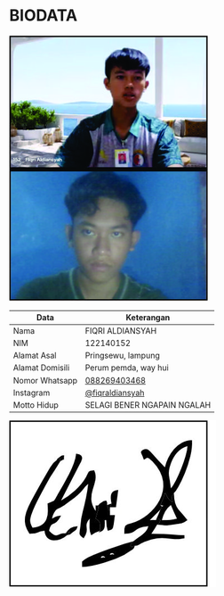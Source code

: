 # BIODATA

![Foto](152_foto.jpg)

| Data            | Keterangan |
| --------------- | ------------- |
| Nama            | FIQRI ALDIANSYAH |
| NIM             | 122140152 |
| Alamat Asal     | Pringsewu, lampung |
| Alamat Domisili | Perum pemda, way hui |
| Nomor Whatsapp  | [088269403468](https://wa.me/+6288269403468) |
| Instagram       | [@fiqraldiansyah](https://instagram.com/fiqraldiansyah) |
| Motto Hidup     | SELAGI BENER NGAPAIN NGALAH |

![TTD](152_ttd.jpg)
